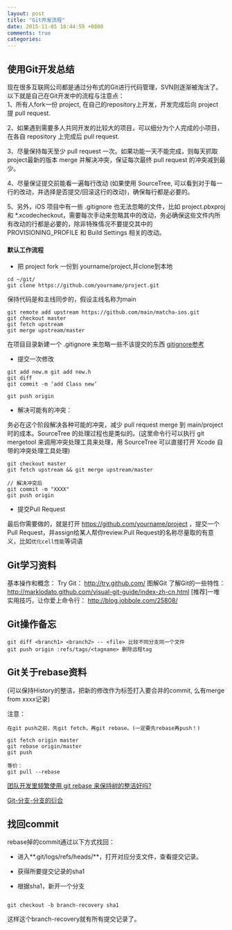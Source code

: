 ```yaml
---
layout: post
title: "Git开发流程"
date: 2015-11-05 18:44:59 +0800
comments: true
categories: 
---
```

## 使用Git开发总结

现在很多互联网公司都是通过分布式的Git进行代码管理，SVN则逐渐被淘汰了。以下就是自己在Git开发中的流程与注意点：<br>
1、所有人fork一份 project, 在自己的repository上开发，开发完成后向 project 提 pull request.

2、如果遇到需要多人共同开发的比较大的项目，可以细分为个人完成的小项目，在各自 repository 上完成后 pull request.

3、尽量保持每天至少 pull request 一次。如果功能一天不能完成，则每天抓取 project最新的版本 merge 并解决冲突，保证每次最终 pull request 的冲突减到最少。

4、尽量保证提交前能看一遍每行改动 (如果使用 SourceTree, 可以看到对于每一行的改动，并选择是否提交/回滚这行的改动)，确保每行都是必要的。

5、另外，iOS 项目中有一些 .gitignore 也无法忽略的文件，比如 project.pbxproj 和 *.xcodecheckout，需要每次手动来忽略其中的改动，务必确保这些文件内所有改动的行都是必要的，除非特殊情况不要提交其中的 PROVISIONING_PROFILE 和 Build Settings 相关的改动。
<!--more-->

#### 默认工作流程

- 把 project fork 一份到 yourname/project,并clone到本地

```
cd ~/git/
git clone https://github.com/yourname/project.git
```
保持代码是和主线同步的，假设主线名称为main

```
git remote add upstream https://github.com/main/matcha-ios.git
git checkout master
git fetch upstream 
git merge upstream/master
```

在项目目录新建一个 .gitignore 来忽略一些不该提交的东西 [gitignore参考](https://github.com/github/gitignore.git)

- 提交一次修改

```
git add new.m git add new.h
git diff
git commit -m ‘add Class new’
```
```
git push origin
```
- 解决可能有的冲突：

务必在这个阶段解决各种可能的冲突，减少 pull request merge 到 main/project 时的成本。SourceTree 的处理过程也是类似的。(这里命令行可以执行 git mergetool 来调用冲突处理工具来处理，用 SourceTree 可以直接打开 Xcode 自带的冲突处理工具处理)

```
git checkout master
git fetch upstream && git merge upstream/master
```
```
// 解决冲突后
git commit -m "XXXX"
git push origin
```
- 提交Pull Request

最后你需要做的，就是打开 https://github.com/yourname/project ，提交一个Pull Request，并assign给某人帮你review.Pull Request的名称尽量取的有意义，比如`优化cell性能`等词语

## Git学习资料

基本操作和概念： Try Git： http://try.github.com/
图解Git 了解Git的一些特性：http://marklodato.github.com/visual-git-guide/index-zh-cn.html
[推荐]一堆实用技巧，让你爱上命令行： http://blog.jobbole.com/25808/

## Git操作备忘

```
git diff <branch1> <branch2> -- <file> 比较不同分支同一个文件
git push origin :refs/tags/<tagname> 删除远程tag
```

## Git关于rebase资料
(可以保持History的整洁，把新的修改作为标签打入要合并的commit, 么有merge from xxxx记录)

注意：

```
在git push之前，先git fetch，再git rebase。(一定要先rebase再push！)

git fetch origin master
git rebase origin/master
git push

等价：
git pull --rebase
```

[团队开发里频繁使用 git rebase 来保持树的整洁好吗?](https://segmentfault.com/q/1010000000430041)

[Git-分支-分支的衍合](https://git-scm.com/book/zh/v1/Git-分支-分支的衍合)

## 找回commit
rebase掉的commit通过以下方式找回：

- 进入**.git/logs/refs/heads/**，打开对应分支文件，查看提交记录。

- 获得所要提交记录的sha1

- 根据sha1，新开一个分支

```

git checkout -b branch-recovery sha1

```

这样这个branch-recovery就有所有提交记录了。
